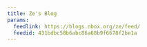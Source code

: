 ```yaml
---
title: Ze's Blog
params:
  feedlink: https://blogs.nbox.org/ze/feed/
  feedid: 431bdbc58b6abc86a68b9f6678f2be1a
---
```

